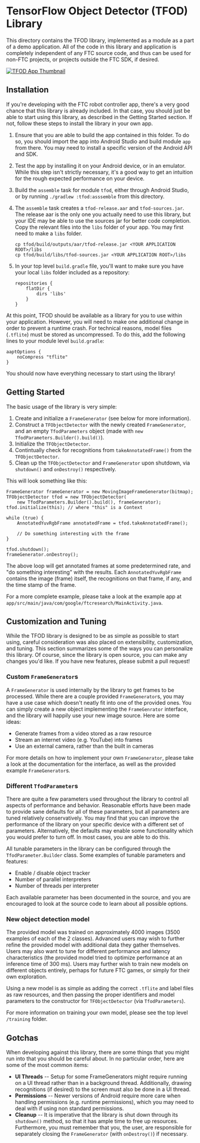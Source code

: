 # TensorFlow Object Detector (TFOD) Library

This directory contains the TFOD library, implemented as a module as a part of a
demo application. All of the code in this library and application is completely
independent of any FTC source code, and thus can be used for non-FTC projects,
or projects outside the FTC SDK, if desired.

[![TFOD App Thumbnail](http://img.youtube.com/vi/h9BIVD_vrEY/0.jpg)](
http://www.youtube.com/watch?v=h9BIVD_vrEY "TFOD App Example")

## Installation

If you're developing with the FTC robot controller app, there's a very good
chance that this library is already included. In that case, you should just be
able to start using this library, as described in the Getting Started section.
If not, follow these steps to install the library in your own app.

1. Ensure that you are able to build the app contained in this folder. To do so,
   you should import the app into Android Studio and build module `app` from
   there. You may need to install a specific version of the Android API and SDK.
1. Test the app by installing it on your Android device, or in an emulator.
   While this step isn't strictly necessary, it's a good way to get an intuition
   for the rough expected performance on your device.
1. Build the `assemble` task for module `tfod`, either through Android Studio,
   or by running `./gradlew :tfod:asssemble` from this directory.
1. The `assemble` task creates a `tfod-release.aar` and `tfod-sources.jar`. The
   release aar is the only one you actually need to use this library, but your
   IDE may be able to use the sources jar for better code completion. Copy the
   relevant files into the `libs` folder of your app. You may first need to make
   a `libs` folder.

   ```
   cp tfod/build/outputs/aar/tfod-release.jar <YOUR APPLICATION ROOT>/libs
   cp tfod/build/libs/tfod-sources.jar <YOUR APPLICATION ROOT>/libs
   ```

1. In your top level `build.gradle` file, you'll want to make sure you have your
   local `libs` folder included as a repository:

   ```
   repositories {
       flatDir {
           dirs 'libs'
       }
   }
   ```

At this point, TFOD should be available as a library for you to use within your
application. However, you will need to make one additional change in order to
prevent a runtime crash. For technical reasons, model files (`.tflite`) must be
stored as uncompressed. To do this, add the following lines to your module level
`build.gradle`:

```
aaptOptions {
    noCompress "tflite"
}
```

You should now have everything necessary to start using the library!

## Getting Started

The basic usage of the library is very simple:

1. Create and initialize a `FrameGenerator` (see below for more information).
1. Construct a `TFObjectDetector` with the newly created `FrameGenerator`, and
   an empty `TfodParameters` object (made with `new
   TfodParameters.Builder().build()`).
1. Initialize the `TFObjectDetector`.
1. Contintually check for recognitions from `takeAnnotatedFrame()` from the
   `TFObjectDetector`.
1. Clean up the `TFObjectDetector` and `FrameGenerator` upon shutdown, via
   `shutdown()` and `onDestroy()` respectively.

This will look something like this:

```
FrameGenerator frameGenerator = new MovingImageFrameGenerator(bitmap);
TFObjectDetector tfod = new TFObjectDetector(
    new TfodParameters.Builder().build(), frameGenerator);
tfod.initialize(this); // where "this" is a Context

while (true) {
    AnnotatedYuvRgbFrame annotatedFrame = tfod.takeAnnotatedFrame();

    // Do something interesting with the frame
}

tfod.shutdown();
frameGenerator.onDestroy();
```

The above loop will get annotated frames at some predetermined rate, and "do
something interesting" with the results. Each `AnnotatedYuvRgbFrame` contains
the image (frame) itself, the recognitions on that frame, if any, and the time
stamp of the frame.

For a more complete example, please take a look at the example app at
`app/src/main/java/com/google/ftcresearch/MainActivity.java`.

## Customization and Tuning

While the TFOD library is designed to be as simple as possible to start using,
careful consideration was also placed on extensibility, customization, and
tuning. This section summarizes some of the ways you can personalize this
library. Of course, since the library is open source, you can make any changes
you'd like. If you have new features, please submit a pull request!

### Custom `FrameGenerator`s

A `FrameGenerator` is used internally by the library to get frames to be
processed. While there are a couple provided `FrameGenerator`s, you may have a
use case which doesn't neatly fit into one of the provided ones. You can simply
create a new object implementing the `FrameGenrator` interface, and the library
will happily use your new image source. Here are some ideas:

* Generate frames from a video stored as a raw resource
* Stream an internet video (e.g. YouTube) into frames
* Use an external camera, rather than the built in cameras

For more details on how to implement your own `FrameGenerator`, please take a
look at the documentation for the interface, as well as the provided example
`FrameGenerator`s.

### Different `TfodParameter`s

There are quite a few parameters used throughout the library to control all
aspects of performance and behavior. Reasonable efforts have been made to
provide sane defaults for all of these parameters, but all parameters are tuned
relatively conservatively. You may find that you can improve the performance of
the library on your specific device with a different set of parameters.
Alternatively, the defaults may enable some functionality which you would prefer
to turn off. In most cases, you are able to do this.

All tunable parameters in the library can be configured through the
`TfodParameter.Builder` class. Some examples of tunable parameters and features:

* Enable / disable object tracker
* Number of parallel interpreters
* Number of threads per interpreter

Each available parameter has been documented in the source, and you are
encouraged to look at the source code to learn about all possible options.

### New object detection model

The provided model was trained on approximately 4000 images (3500 examples of
each of the 2 classes). Advanced users may wish to further refine the provided
model with additional data they gather themselves. Users may also want to tune
for different performance and latency characteristics (the provided model tried
to optimize performance at an inference time of 300 ms). Users may further wish
to train new models on different objects entirely, perhaps for future FTC games,
or simply for their own exploration.

Using a new model is as simple as adding the correct `.tflite` and label files
as raw resources, and then passing the proper identifiers and model parameters
to the constructor for `TFObjectDetector` (via `TfodParameters`).

For more information on training your own model, please see the top level
`/training` folder.

## Gotchas

When developing against this library, there are some things that you might run
into that you should be careful about. In no particular order, here are some of
the most common items:

* **UI Threads** -- Setup for some FrameGenerators might require running on a UI
  thread rather than in a background thread. Additionally, drawing recognitions
  (if desired) to the screen must also be done in a UI thread.
* **Permissions** -- Newer versions of Android require more care when handling
  permissions (e.g. runtime permissions), which you may need to deal with if
  using non standard permissions.
* **Cleanup** -- It is imperative that the library is shut down through its
  `shutdown()` method, so that it has ample time to free up resources.
  Furthermore, you must remember that you, the user, are responsible for
  separately closing the `FrameGenerator` (with `onDestroy()`) if necessary.
